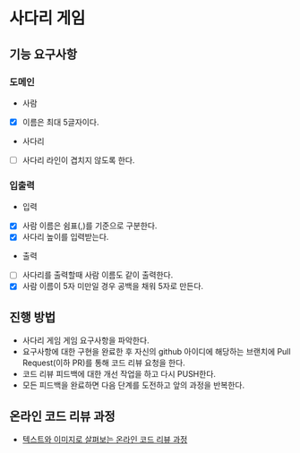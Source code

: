 # 사다리 게임
## 기능 요구사항
### 도메인
* 사람
- [x] 이름은 최대 5글자이다.
* 사다리
- [ ] 사다리 라인이 겹치지 않도록 한다.

### 입출력
* 입력
- [x] 사람 이름은 쉼표(,)를 기준으로 구분한다.
- [x] 사다리 높이를 입력받는다.
* 출력
- [ ] 사다리를 출력할때 사람 이름도 같이 출력한다.
- [x] 사람 이름이 5자 미만일 경우 공백을 채워 5자로 만든다.

## 진행 방법
* 사다리 게임 게임 요구사항을 파악한다.
* 요구사항에 대한 구현을 완료한 후 자신의 github 아이디에 해당하는 브랜치에 Pull Request(이하 PR)를 통해 코드 리뷰 요청을 한다.
* 코드 리뷰 피드백에 대한 개선 작업을 하고 다시 PUSH한다.
* 모든 피드백을 완료하면 다음 단계를 도전하고 앞의 과정을 반복한다.

## 온라인 코드 리뷰 과정
* [텍스트와 이미지로 살펴보는 온라인 코드 리뷰 과정](https://github.com/nextstep-step/nextstep-docs/tree/master/codereview)